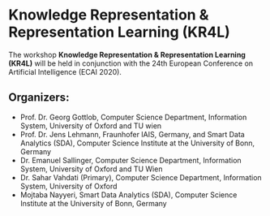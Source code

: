 # Knowledge Representation & Representation Learning (KR4L)


The workshop **Knowledge Representation & Representation Learning (KR4L)** will be held in conjunction with the 24th European Conference on Artificial Intelligence (ECAI 2020). 

## Organizers:
* Prof. Dr. Georg Gottlob, Computer Science Department, Information System, University of Oxford and TU wien
* Prof. Dr. Jens Lehmann, Fraunhofer IAIS, Germany, and Smart Data Analytics (SDA), Computer Science Institute at the University of Bonn, Germany
* Dr. Emanuel Sallinger, Computer Science Department, Information System, University of Oxford and TU Wien
* Dr. Sahar Vahdati (Primary), Computer Science Department, Information System, University of Oxford
* Mojtaba Nayyeri, Smart Data Analytics (SDA), Computer Science Institute at the University of Bonn, Germany
